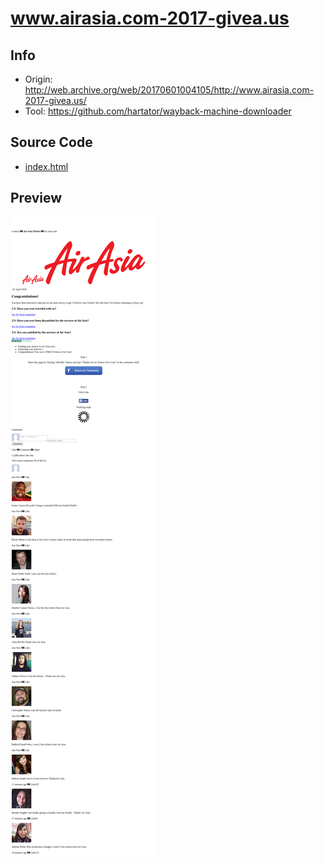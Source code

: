 # www.airasia.com-2017-givea.us

## Info

- Origin: http://web.archive.org/web/20170601004105/http://www.airasia.com-2017-givea.us/
- Tool: https://github.com/hartator/wayback-machine-downloader

## Source Code

- [index.html](./src/index.html)

## Preview

![](./preview/screenshot-web.archive.org-2020.04.18-15_58_27.png)
